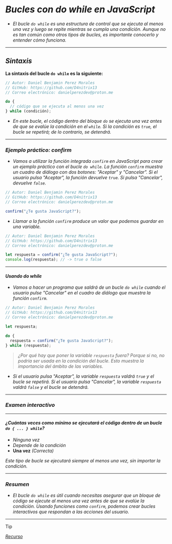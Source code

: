 <!-- Autor: Daniel Benjamin Perez Morales -->
<!-- GitHub: https://github.com/D4nitrix13 -->
<!-- GitLab: https://gitlab.com/D4nitrix13 -->
<!-- Correo electrónico: danielperezdev@proton.me -->

# ***Bucles con do while en JavaScript***

- *El bucle `do while` es una estructura de control que se ejecuta al menos una vez y luego se repite mientras se cumpla una condición. Aunque no es tan común como otros tipos de bucles, es importante conocerlo y entender cómo funciona.*

---

## ***Sintaxis***

**La sintaxis del bucle `do while` es la siguiente:**

```javascript
// Autor: Daniel Benjamin Perez Morales
// GitHub: https://github.com/D4nitrix13
// Correo electrónico: danielperezdev@proton.me

do {
  // código que se ejecuta al menos una vez
} while (condición);
```

- *En este bucle, el código dentro del bloque `do` se ejecuta una vez antes de que se evalúe la condición en el `while`. Si la condición es `true`, el bucle se repetirá; de lo contrario, se detendrá.*

---

### ***Ejemplo práctico: confirm***

- *Vamos a utilizar la función integrada `confirm` en JavaScript para crear un ejemplo práctico con el bucle `do while`. La función `confirm` muestra un cuadro de diálogo con dos botones: "Aceptar" y "Cancelar". Si el usuario pulsa "Aceptar", la función devuelve `true`. Si pulsa "Cancelar", devuelve `false`.*

```javascript
// Autor: Daniel Benjamin Perez Morales
// GitHub: https://github.com/D4nitrix13
// Correo electrónico: danielperezdev@proton.me

confirm("¿Te gusta JavaScript?");
```

- *Llamar a la función `confirm` produce un valor que podemos guardar en una variable.*

```javascript
// Autor: Daniel Benjamin Perez Morales
// GitHub: https://github.com/D4nitrix13
// Correo electrónico: danielperezdev@proton.me

let respuesta = confirm("¿Te gusta JavaScript?");
console.log(respuesta); // -> true o false
```

---

#### ***Usando do while***

- *Vamos a hacer un programa que saldrá de un bucle `do while` cuando el usuario pulse "Cancelar" en el cuadro de diálogo que muestra la función `confirm`.*

```javascript
// Autor: Daniel Benjamin Perez Morales
// GitHub: https://github.com/D4nitrix13
// Correo electrónico: danielperezdev@proton.me

let respuesta;

do {
  respuesta = confirm("¿Te gusta JavaScript?");
} while (respuesta);
```

> *¿Por qué hay que poner la variable `respuesta` fuera? Porque si no, no podría ser usada en la condición del bucle. Esto muestra la importancia del ámbito de las variables.*

- *Si el usuario pulsa "Aceptar", la variable `respuesta` valdrá `true` y el bucle se repetirá. Si el usuario pulsa "Cancelar", la variable `respuesta` valdrá `false` y el bucle se detendrá.*

---

### ***Examen interactivo***

---

#### ***¿Cuántas veces como mínimo se ejecutará el código dentro de un bucle `do { ... } while`?***

- *Ninguna vez*
- *Depende de la condición*
- **Una vez** *(Correcta)*

*Este tipo de bucle se ejecutará siempre al menos una vez, sin importar la condición.*

---

### ***Resumen***

- *El bucle `do while` es útil cuando necesitas asegurar que un bloque de código se ejecute al menos una vez antes de que se evalúe la condición. Usando funciones como `confirm`, podemos crear bucles interactivos que respondan a las acciones del usuario.*

---

> [!TIP]
> *[Recurso](https://www.aprendejavascript.dev/clase/estructuras-de-control/bucles-con-do-while "https://www.aprendejavascript.dev/clase/estructuras-de-control/bucles-con-do-while")*

